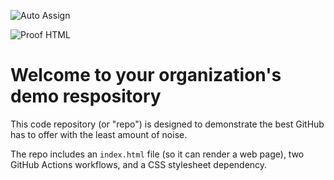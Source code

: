 ![Auto Assign](https://github.com/AgileAvngers/demo-repository/actions/workflows/auto-assign.yml/badge.svg)

![Proof HTML](https://github.com/AgileAvngers/demo-repository/actions/workflows/proof-html.yml/badge.svg)

# Welcome to your organization's demo respository
This code repository (or "repo") is designed to demonstrate the best GitHub has to offer with the least amount of noise.

The repo includes an `index.html` file (so it can render a web page), two GitHub Actions workflows, and a CSS stylesheet dependency.
